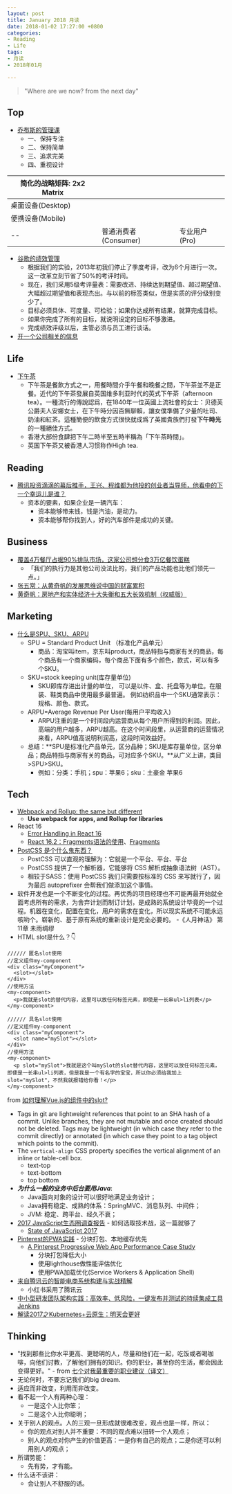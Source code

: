 ```yaml
---
layout: post
title: January 2018 月读
date: 2018-01-02 17:27:00 +0800
categories:
- Reading
- Life
tags:
- 月读
- 2018年01月

---
```


<blockquote class="blockquote-center">
<p>"Where are we now? from the next day"</p>
</blockquote>

## Top

- [乔布斯的管理课](http://www.ruanyifeng.com/blog/2014/10/real-leadership-lessons-of-steve-jobs.html)
	- 一、保持专注
	- 二、保持简单
	- 三、追求完美
	- 四、重视设计

|简化的战略矩阵: 2x2 Matrix|||
|-------------------|----------------------|---------------|
| 桌面设备(Desktop) |                      |               |
| 便携设备(Mobile)  |                      |               |
| --                | 普通消费者(Consumer) | 专业用户(Pro) |

- [谷歌的绩效管理](http://www.ruanyifeng.com/blog/2016/03/performance-management.html)
	- 根据我们的实验，2013年初我们停止了季度考评，改为6个月进行一次。这一改革立刻节省了50%的考评时间。
	- 现在，我们采用5级考评量表：需要改进、持续达到期望值、超过期望值、大幅超过期望值和表现杰出。与以前的标签类似，但是实质的评分级别变少了。
	- 目标必须具体、可度量、可检验；如果你达成所有结果，就算完成目标。
	- 如果你完成了所有的目标，就说明设定的目标不够激进。
	- 完成绩效评级以后，主管必须与员工进行谈话。 
- [开一个公司相关的信息](https://www.tianyancha.com/describe/zczb)

## Life

- [下午茶](https://zh.wikipedia.org/wiki/%E4%B8%8B%E5%8D%88%E8%8C%B6)
	- 下午茶是餐飲方式之一，用餐時間介乎午餐和晚餐之間，下午茶並不是正餐。近代的下午茶發展自英国维多利亚时代的英式下午茶（afternoon tea）。一種流行的傳說認爲，在1840年一位英國上流社會的女士：贝德芙公爵夫人安娜女士，在下午時分因百無聊賴，讓女僕準備了少量的吐司、奶油和紅茶。這種簡便的飲食方式很快就成爲了英國貴族們打發**下午時光**的一種絕佳方式。
	- 香港大部份食肆把下午二時半至五時半稱為「下午茶時間」。
	- 英国下午茶又被香港人习惯称作High tea.

## Reading

- [腾讯投资滴滴的幕后推手，王兴、程维都为他投的创业者当导师，他看中的下一个幸运儿是谁？](http://www.sohu.com/a/75242330_355008)
	- 资本的要素，如果企业是一辆汽车：
		- 资本能够带来钱，钱是汽油，是动力。
		- 资本能够帮你找到人，好的汽车部件是成功的关键。



## Business

- [覆盖4万餐厅占据90%排队市场，这家公司想分食3万亿餐饮蛋糕](https://mp.weixin.qq.com/s/TjNNvGRPIHmoOAbiYxxKNg)
	- 「我们的执行力是其他公司没法比的，我们的产品功能也比他们领先一点。」
- [张五常：从黄奇帆的发展思维说中国的财富累积](http://news.efnchina.com/show-123-32439-1.html)
- [黄奇帆：房地产和实体经济十大失衡和五大长效机制（权威版）](http://www.yicai.com/news/5293041.html)


## Marketing
- [什么是SPU、SKU、ARPU](http://www.ikent.me/blog/3017)
	- SPU = Standard Product Unit （标准化产品单元）
		- 商品：淘宝叫item，京东叫product，商品特指与商家有关的商品，每个商品有一个商家编码，每个商品下面有多个颜色，款式，可以有多个SKU。
	- SKU=stock keeping unit(库存量单位)
		- SKU即库存进出计量的单位， 可以是以件、盒、托盘等为单位。在服装、鞋类商品中使用最多最普遍。 例如纺织品中一个SKU通常表示：规格、颜色、款式。
	- ARPU=Average Revenue Per User(每用户平均收入)
		- ARPU注重的是一个时间段内运营商从每个用户所得到的利润。因此，高端的用户越多，ARPU越高。在这个时间段里，从运营商的运营情况来看，ARPU值高说明利润高，这段时间效益好。
	- 总结：**SPU是标准化产品单元，区分品种；SKU是库存量单位，区分单品；商品特指与商家有关的商品，可对应多个SKU。**从广义上讲，类目>SPU>SKU。
		- 例如：分类：手机；spu：苹果6；sku：土豪金 苹果6


## Tech

- [Webpack and Rollup: the same but different](https://medium.com/webpack/webpack-and-rollup-the-same-but-different-a41ad427058c)
	- **Use webpack for apps, and Rollup for libraries**
- React 16
	- [Error Handling in React 16](https://reactjs.org/blog/2017/07/26/error-handling-in-react-16.html)
	- [React 16.2：Fragments语法的使用](https://majing.io/posts/10000004391202)、[Fragments](https://doc.react-china.org/docs/fragments.html)
- [PostCSS 是个什么鬼东西？](https://segmentfault.com/a/1190000003909268)
	- PostCSS 可以直观的理解为：它就是一个平台、平台、平台
	- PostCSS 提供了一个解析器，它能够将 CSS 解析成抽象语法树（AST）。
	- 相较于SASS：使用 PostCSS 我们只需要按标准的 CSS 来写就行了，因为最后 autoprefixer 会帮我们做添加这个事情。
- 软件开发也是一个不断变化的过程。再优秀的项目经理也不可能再最开始就全面考虑所有的需求，为舍弃计划而制订计划，是成熟的系统设计毕竟的一个过程。机器在变化，配置在变化，用户的需求在变化，所以现实系统不可能永远咳哟个。崭新的、基于原有系统的重新设计是完全必要的。 -《人月神话》 第11章 未雨绸缪
- HTML slot是什么？👇

```
////// 匿名slot使用
//定义组件my-component
<div class="myComponent">
  <slot></slot>
</div>
//使用方法
<my-component>
  <p>我就是slot的替代内容，这里可以放任何标签元素，即使是一长串ul>li列表</p>
</my-component>

////// 具名slot使用
//定义组件my-component
<div class="myComponent">
  <slot name="mySlot"></slot>
</div>
//使用方法
<my-component>
  <p slot="mySlot">我就是这个叫mySlot的slot替代内容，这里可以放任何标签元素，即使是一长串ul>li列表，但是我是一个有名字的宝宝，所以你必须给我加上slot="mySlot"，不然我就报错给你看！</p>
</my-component>
```
from [如何理解Vue.js的组件中的slot?](https://segmentfault.com/q/1010000005614045)

- Tags in git are lightweight references that point to an SHA hash of a commit. Unlike branches, they are not mutable and once created should not be deleted. Tags may be lightweight (in which case they refer to the commit directly) or annotated (in which case they point to a tag object which points to the commit).
- The `vertical-align` CSS property specifies the vertical alignment of an inline or table-cell box.
	- text-top
	- text-bottom
	- top bottom
- ***为什么一般的业务中后台要用Java***:
	- Java面向对象的设计可以很好地满足业务设计；
	- Java拥有稳定、成熟的体系：SpringMVC、消息队列、中间件；
	- JVM: 稳定、跨平台、经久不衰；
- [2017 JavaScript生态圈调查报告](https://mp.weixin.qq.com/s?__biz=MzIwNjQwMzUwMQ==&mid=2247485702&idx=1&sn=8e4b158e712b9c25a20c4efb2b5cb86c) - 如何选取技术战，这一篇就够了
	- [State of JavaScript 2017](https://stateofjs.com/2017/introduction/)
- [Pinterest的PWA实践](https://mp.weixin.qq.com/s?__biz=MzIwNjQwMzUwMQ==&mid=2247485707&idx=1&sn=60de1fcd951f76e1c057421bb8d02130) - 分块打包、本地缓存优先
	- [A Pinterest Progressive Web App Performance Case Study](https://medium.com/dev-channel/a-pinterest-progressive-web-app-performance-case-study-3bd6ed2e6154)
		- 分块打包降低大小
		- 使用lighthouse做性能评估优化
		- 使用PWA加载优化(Service Workers & Application Shell)
- [来自腾讯云的智能电商系统构建与实战精解](https://mp.weixin.qq.com/s/XCqw4kb2THfZeUNjEzL16g)
	- 小红书采用了腾讯云
- [中小型研发团队架构实践：高效率、低风险，一键发布并测试的持续集成工具Jenkins](http://www.infoq.com/cn/articles/architecture-practice-11-jenkins)
- [解读2017之Kubernetes+云原生：明天会更好](https://mp.weixin.qq.com/s?__biz=MzIwMzg1ODcwMw==&mid=2247487283&idx=1&sn=b3fafe12bf3a3a3f0955c31520b7604a)


## Thinking

- "找到那些比你水平更高、更聪明的人，尽量和他们在一起，吃饭或者喝咖啡，向他们讨教，了解他们拥有的知识。你的职业，甚至你的生活，都会因此变得更好。" - from [七个对我最重要的职业建议（译文）](http://www.ruanyifeng.com/blog/2015/09/career-advice.html)
- 无论何时，不要忘记我们的big dream.
- 适应而非改变，利用而非改变。
- 看不起一个人有两种心理：
	- 一是这个人比你笨；
	- 二是这个人比你聪明；
- 关于别人的观点。人的三观一旦形成就很难改变，观点也是一样，所以：
	- 你的观点对别人并不重要：不同的观点难以扭转一个人观点；
	- 别人的观点对你产生的价值更高：一是你有自己的观点；二是你还可以利用别人的观点；
- 所谓势能：
	- 先有势，才有能。
- 什么话不该讲：
	- 会让别人不舒服的话。
